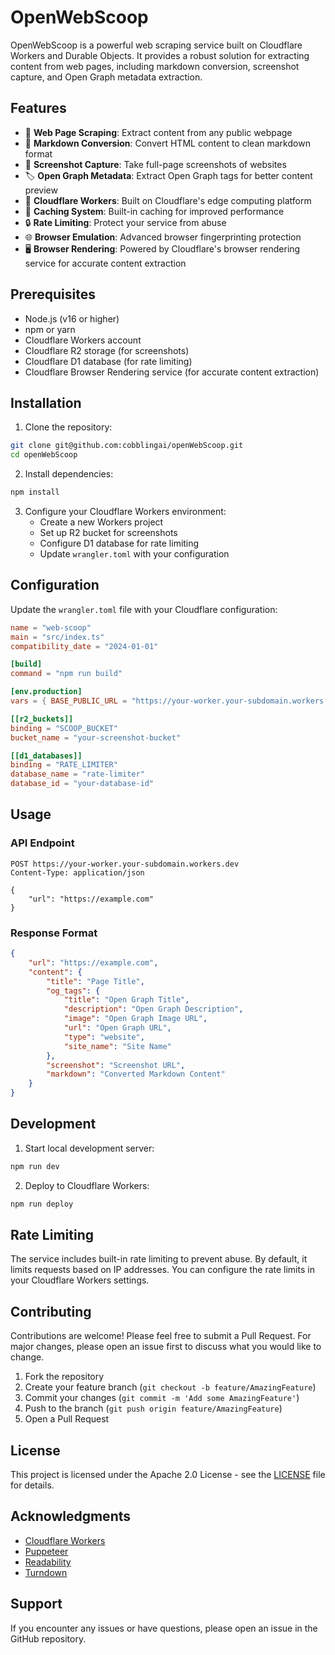 # OpenWebScoop

OpenWebScoop is a powerful web scraping service built on Cloudflare Workers and Durable Objects. It provides a robust solution for extracting content from web pages, including markdown conversion, screenshot capture, and Open Graph metadata extraction.

## Features

- 🔄 **Web Page Scraping**: Extract content from any public webpage
- 📝 **Markdown Conversion**: Convert HTML content to clean markdown format
- 📸 **Screenshot Capture**: Take full-page screenshots of websites
- 🏷️ **Open Graph Metadata**: Extract Open Graph tags for better content preview
- 🚀 **Cloudflare Workers**: Built on Cloudflare's edge computing platform
- 💾 **Caching System**: Built-in caching for improved performance
- 🔒 **Rate Limiting**: Protect your service from abuse
- 🌐 **Browser Emulation**: Advanced browser fingerprinting protection
- 🖥️ **Browser Rendering**: Powered by Cloudflare's browser rendering service for accurate content extraction

## Prerequisites

- Node.js (v16 or higher)
- npm or yarn
- Cloudflare Workers account
- Cloudflare R2 storage (for screenshots)
- Cloudflare D1 database (for rate limiting)
- Cloudflare Browser Rendering service (for accurate content extraction)

## Installation

1. Clone the repository:
```bash
git clone git@github.com:cobblingai/openWebScoop.git
cd openWebScoop
```

2. Install dependencies:
```bash
npm install
```

3. Configure your Cloudflare Workers environment:
   - Create a new Workers project
   - Set up R2 bucket for screenshots
   - Configure D1 database for rate limiting
   - Update `wrangler.toml` with your configuration

## Configuration

Update the `wrangler.toml` file with your Cloudflare configuration:

```toml
name = "web-scoop"
main = "src/index.ts"
compatibility_date = "2024-01-01"

[build]
command = "npm run build"

[env.production]
vars = { BASE_PUBLIC_URL = "https://your-worker.your-subdomain.workers.dev" }

[[r2_buckets]]
binding = "SCOOP_BUCKET"
bucket_name = "your-screenshot-bucket"

[[d1_databases]]
binding = "RATE_LIMITER"
database_name = "rate-limiter"
database_id = "your-database-id"
```

## Usage

### API Endpoint

```http
POST https://your-worker.your-subdomain.workers.dev
Content-Type: application/json

{
    "url": "https://example.com"
}
```

### Response Format

```json
{
    "url": "https://example.com",
    "content": {
        "title": "Page Title",
        "og_tags": {
            "title": "Open Graph Title",
            "description": "Open Graph Description",
            "image": "Open Graph Image URL",
            "url": "Open Graph URL",
            "type": "website",
            "site_name": "Site Name"
        },
        "screenshot": "Screenshot URL",
        "markdown": "Converted Markdown Content"
    }
}
```

## Development

1. Start local development server:
```bash
npm run dev
```

2. Deploy to Cloudflare Workers:
```bash
npm run deploy
```

## Rate Limiting

The service includes built-in rate limiting to prevent abuse. By default, it limits requests based on IP addresses. You can configure the rate limits in your Cloudflare Workers settings.

## Contributing

Contributions are welcome! Please feel free to submit a Pull Request. For major changes, please open an issue first to discuss what you would like to change.

1. Fork the repository
2. Create your feature branch (`git checkout -b feature/AmazingFeature`)
3. Commit your changes (`git commit -m 'Add some AmazingFeature'`)
4. Push to the branch (`git push origin feature/AmazingFeature`)
5. Open a Pull Request

## License

This project is licensed under the Apache 2.0 License - see the [LICENSE](LICENSE) file for details.

## Acknowledgments

- [Cloudflare Workers](https://workers.cloudflare.com/)
- [Puppeteer](https://pptr.dev/)
- [Readability](https://github.com/mozilla/readability)
- [Turndown](https://github.com/mixmark-io/turndown)

## Support

If you encounter any issues or have questions, please open an issue in the GitHub repository.